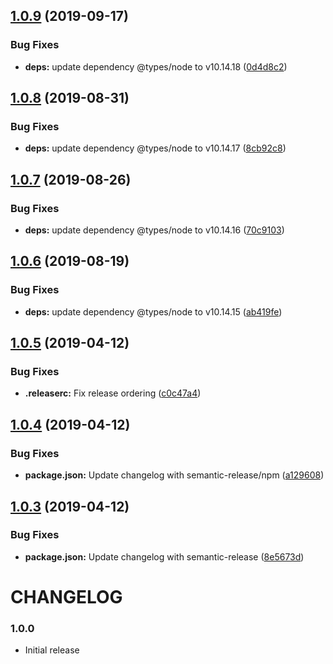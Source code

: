 ## [1.0.9](https://github.com/landau/node-trie/compare/v1.0.8...v1.0.9) (2019-09-17)


### Bug Fixes

* **deps:** update dependency @types/node to v10.14.18 ([0d4d8c2](https://github.com/landau/node-trie/commit/0d4d8c2))

## [1.0.8](https://github.com/landau/node-trie/compare/v1.0.7...v1.0.8) (2019-08-31)


### Bug Fixes

* **deps:** update dependency @types/node to v10.14.17 ([8cb92c8](https://github.com/landau/node-trie/commit/8cb92c8))

## [1.0.7](https://github.com/landau/node-trie/compare/v1.0.6...v1.0.7) (2019-08-26)


### Bug Fixes

* **deps:** update dependency @types/node to v10.14.16 ([70c9103](https://github.com/landau/node-trie/commit/70c9103))

## [1.0.6](https://github.com/landau/node-trie/compare/v1.0.5...v1.0.6) (2019-08-19)


### Bug Fixes

* **deps:** update dependency @types/node to v10.14.15 ([ab419fe](https://github.com/landau/node-trie/commit/ab419fe))

## [1.0.5](https://github.com/landau/node-trie/compare/v1.0.4...v1.0.5) (2019-04-12)


### Bug Fixes

* **.releaserc:** Fix release ordering ([c0c47a4](https://github.com/landau/node-trie/commit/c0c47a4))

## [1.0.4](https://github.com/landau/node-trie/compare/v1.0.3...v1.0.4) (2019-04-12)


### Bug Fixes

* **package.json:** Update changelog with semantic-release/npm ([a129608](https://github.com/landau/node-trie/commit/a129608))

## [1.0.3](https://github.com/landau/node-trie/compare/v1.0.2...v1.0.3) (2019-04-12)


### Bug Fixes

* **package.json:** Update changelog with semantic-release ([8e5673d](https://github.com/landau/node-trie/commit/8e5673d))

# CHANGELOG

### 1.0.0

- Initial release
